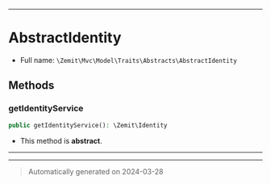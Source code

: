 ***

# AbstractIdentity





* Full name: `\Zemit\Mvc\Model\Traits\Abstracts\AbstractIdentity`




## Methods


### getIdentityService



```php
public getIdentityService(): \Zemit\Identity
```




* This method is **abstract**.







***

***
> Automatically generated on 2024-03-28

